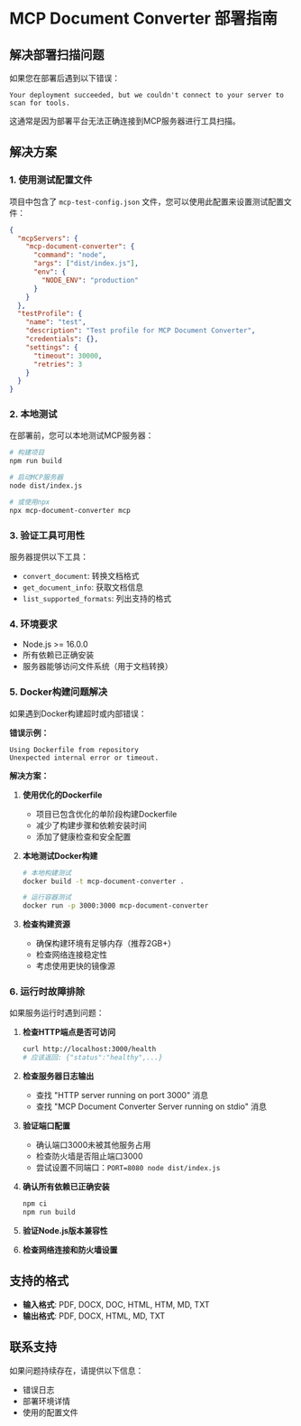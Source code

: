 # MCP Document Converter 部署指南

## 解决部署扫描问题

如果您在部署后遇到以下错误：

```
Your deployment succeeded, but we couldn't connect to your server to scan for tools.
```

这通常是因为部署平台无法正确连接到MCP服务器进行工具扫描。

## 解决方案

### 1. 使用测试配置文件

项目中包含了 `mcp-test-config.json` 文件，您可以使用此配置来设置测试配置文件：

```json
{
  "mcpServers": {
    "mcp-document-converter": {
      "command": "node",
      "args": ["dist/index.js"],
      "env": {
        "NODE_ENV": "production"
      }
    }
  },
  "testProfile": {
    "name": "test",
    "description": "Test profile for MCP Document Converter",
    "credentials": {},
    "settings": {
      "timeout": 30000,
      "retries": 3
    }
  }
}
```

### 2. 本地测试

在部署前，您可以本地测试MCP服务器：

```bash
# 构建项目
npm run build

# 启动MCP服务器
node dist/index.js

# 或使用npx
npx mcp-document-converter mcp
```

### 3. 验证工具可用性

服务器提供以下工具：

- `convert_document`: 转换文档格式
- `get_document_info`: 获取文档信息
- `list_supported_formats`: 列出支持的格式

### 4. 环境要求

- Node.js >= 16.0.0
- 所有依赖已正确安装
- 服务器能够访问文件系统（用于文档转换）

### 5. Docker构建问题解决

如果遇到Docker构建超时或内部错误：

**错误示例：**
```
Using Dockerfile from repository 
Unexpected internal error or timeout.
```

**解决方案：**

1. **使用优化的Dockerfile**
   - 项目已包含优化的单阶段构建Dockerfile
   - 减少了构建步骤和依赖安装时间
   - 添加了健康检查和安全配置

2. **本地测试Docker构建**
   ```bash
   # 本地构建测试
   docker build -t mcp-document-converter .
   
   # 运行容器测试
   docker run -p 3000:3000 mcp-document-converter
   ```

3. **检查构建资源**
   - 确保构建环境有足够内存（推荐2GB+）
   - 检查网络连接稳定性
   - 考虑使用更快的镜像源

### 6. 运行时故障排除

如果服务运行时遇到问题：

1. **检查HTTP端点是否可访问**
   ```bash
   curl http://localhost:3000/health
   # 应该返回: {"status":"healthy",...}
   ```

2. **检查服务器日志输出**
   - 查找 "HTTP server running on port 3000" 消息
   - 查找 "MCP Document Converter Server running on stdio" 消息

3. **验证端口配置**
   - 确认端口3000未被其他服务占用
   - 检查防火墙是否阻止端口3000
   - 尝试设置不同端口：`PORT=8080 node dist/index.js`

4. **确认所有依赖已正确安装**
   ```bash
   npm ci
   npm run build
   ```

5. **验证Node.js版本兼容性**
6. **检查网络连接和防火墙设置**

## 支持的格式

- **输入格式**: PDF, DOCX, DOC, HTML, HTM, MD, TXT
- **输出格式**: PDF, DOCX, HTML, MD, TXT

## 联系支持

如果问题持续存在，请提供以下信息：
- 错误日志
- 部署环境详情
- 使用的配置文件